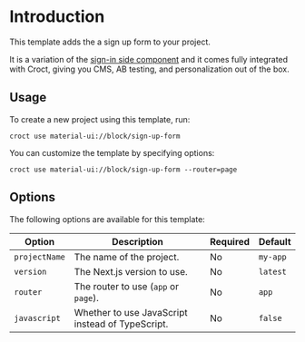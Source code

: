 # Introduction

This template adds the a sign up form to your project.

It is a variation of the [sign-in side component](https://croct.com/templates/library/material-ui/sign-in-side) and it
comes fully integrated with Croct, giving you CMS, AB testing, and personalization out of the box.

## Usage

To create a new project using this template, run:

```croct-cmd
croct use material-ui://block/sign-up-form
```

You can customize the template by specifying options:

```croct-cmd
croct use material-ui://block/sign-up-form --router=page
```

## Options

The following options are available for this template:

| Option        | Description                                      | Required | Default  |
|---------------|--------------------------------------------------|----------|----------|
| `projectName` | The name of the project.                         | No       | `my-app` |
| `version`     | The Next.js version to use.                      | No       | `latest` |
| `router`      | The router to use (`app` or `page`).             | No       | `app`    |
| `javascript`  | Whether to use JavaScript instead of TypeScript. | No       | `false`  |
